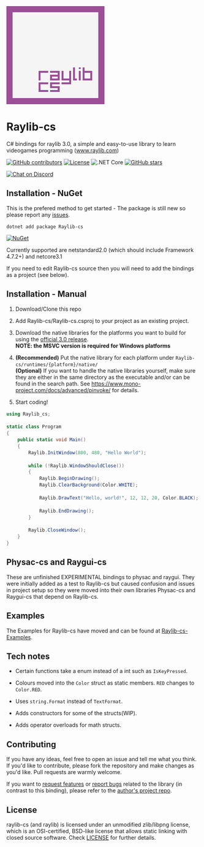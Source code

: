 ![Raylib-cs Logo](https://github.com/ChrisDill/Raylib-cs/blob/master/Logo/raylib-cs_256x256.png "Raylib-cs Logo")

# Raylib-cs

C# bindings for raylib 3.0, a simple and easy-to-use library to learn videogames programming (www.raylib.com)

[![GitHub contributors](https://img.shields.io/github/contributors/ChrisDill/Raylib-cs)](https://github.com/ChrisDill/Raylib-cs/graphs/contributors)
[![License](https://img.shields.io/badge/license-zlib%2Flibpng-blue.svg)](LICENSE.md)
![.NET Core](https://github.com/ChrisDill/Raylib-cs/workflows/.NET%20Core/badge.svg)
[![GitHub stars](https://img.shields.io/github/stars/ChrisDill/Raylib-cs?style=social)](https://github.com/ChrisDill/Raylib-cs/stargazers)

[![Chat on Discord](https://img.shields.io/discord/426912293134270465.svg?logo=discord)](https://discord.gg/VkzNHUE)



## Installation - NuGet

This is the prefered method to get started - The package is still new so please report any [issues](https://github.com/ChrisDill/Raylib-cs/issues).

```
dotnet add package Raylib-cs
```

[![NuGet](https://img.shields.io/nuget/dt/raylib-cs)](https://www.nuget.org/packages/Raylib-cs/)


Currently supported are netstandard2.0 (which should include Framework 4.7.2+) and netcore3.1

If you need to edit Raylib-cs source then you will need to add the bindings as a project (see below).

## Installation - Manual

1. Download/Clone this repo

2. Add Raylib-cs/Raylib-cs.csproj to your project as an existing project.

3. Download the native libraries for the platforms you want to build for using the [official 3.0 release](https://github.com/raysan5/raylib/releases/tag/3.0.0).    
   **NOTE: the MSVC version is required for Windows platforms**  

4. **(Recommended)** Put the native library for each platform under `Raylib-cs/runtimes/{platform}/native/`  
   **(Optional)** If you want to handle the native libraries yourself, make sure they are either in the same directory as the executable and/or can be found in the search path. See https://www.mono-project.com/docs/advanced/pinvoke/ for details.

5. Start coding!

```csharp
using Raylib_cs;

static class Program
{
    public static void Main()
    {
        Raylib.InitWindow(800, 480, "Hello World");

        while (!Raylib.WindowShouldClose())
        {
            Raylib.BeginDrawing();
            Raylib.ClearBackground(Color.WHITE);

            Raylib.DrawText("Hello, world!", 12, 12, 20, Color.BLACK);

            Raylib.EndDrawing();
        }

        Raylib.CloseWindow();
    }
}
```

## Physac-cs and Raygui-cs

These are unfinished EXPERIMENTAL bindings to physac and raygui. They were initially added as a test to Raylib-cs but caused confusion and issues in project setup so they were moved into their own libraries Physac-cs and Raygui-cs that depend on Raylib-cs.

## Examples

The Examples for Raylib-cs have moved and can be found at [Raylib-cs-Examples](https://github.com/ChrisDill/Raylib-cs-Examples).

## Tech notes

- Certain functions take a enum instead of a int such as `IsKeyPressed`.

- Colours moved into the `Color` struct as static members. `RED` changes to `Color.RED`.

- Uses `string.Format` instead of `TextFormat`.

- Adds constructors for some of the structs(WIP).

- Adds operator overloads for math structs.

## Contributing

If you have any ideas, feel free to open an issue and tell me what you think.
If you'd like to contribute, please fork the repository and make changes as
you'd like. Pull requests are warmly welcome.

If you want to [request features](https://github.com/raysan5/raylib/pulls) or [report bugs](https://github.com/raysan5/raylib/issues) related to the library (in contrast to this binding), please refer to the [author's project repo](https://github.com/raysan5/raylib).

## License

raylib-cs (and raylib) is licensed under an unmodified zlib/libpng license, which is an OSI-certified, BSD-like license that allows static linking with closed source software. Check [LICENSE](LICENSE.md) for further details.
